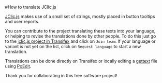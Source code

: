 #How to translate JClic.js

[JClic.js](https://projectestac.github.io/jclic.js) makes use of a small set of strings, mostly placed in button tooltips and user reports.

You can contribute to the project translating these texts into your language, or helping to revise the translations done by other people. To do this just go to the [jclic.js project in Transifex](https://www.transifex.com/francesc/jclicjs) and click on `Join team`. If your language or variant is not yet on the list, click on `Request language` to start a new translation.

Translations can be done directly on Transifex or locally editing a [gettext](https://www.gnu.org/software/gettext/) file using [PoEdit](https://poedit.net/).

Thank you for collaborating in this free software project!


